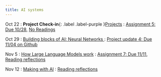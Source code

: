 ```yaml
---
title: AI systems
---
```


Oct 22
: **Project Check-in**{: .label .label-purple }[Projects](#)
  : [Assignment 5: Due 10/28](https://drive.google.com/drive/folders/15F82NCHw_8HdRcJFRSg78_1I6ifyp76x?usp=drive_link), [No Readings]()

Oct 29
: [Building blocks of AI: Neural Networks ](#)
  : [Project update 4: Due 11/04 on Github](https://drive.google.com/drive/folders/1CUePNRIGRV2Fe_Itc9xpiB3v6JM9zjDq?usp=drive_link)


Nov 5
: [How Large Language Models work](#)
  : [Assignment 7: Due 11/11](#), [Reading reflections](#)

Nov 12
: [Making with AI](#)
  : [Reading reflections](#)